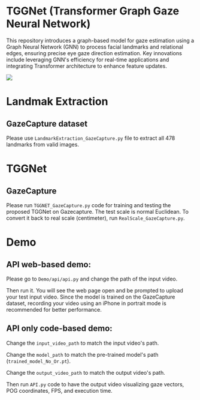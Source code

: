 # TGGNet (Transformer Graph Gaze Neural Network)
This repository introduces a graph-based model for gaze estimation using a Graph Neural Network (GNN) to process facial landmarks and relational edges, ensuring precise eye gaze direction estimation. Key innovations include leveraging GNN's efficiency for real-time applications and integrating Transformer architecture to enhance feature updates.

![](Media/FacialGraph.gif) 


# Landmak Extraction
## GazeCapture dataset
Please use `LandmarkExtraction_GazeCapture.py` file to extract all 478 landmarks from valid images.


# TGGNet
## GazeCapture
Please run `TGGNET_GazeCapture.py` code for training and testing the proposed TGGNet on Gazecapture. The test scale is normal Euclidean. To convert it back to real scale (centimeter), run `RealScale_GazeCapture.py`.

# Demo
## API web-based demo:

Please go to `Demo/api/api.py` and change the path of the input video.

Then run it. You will see the web page open and be prompted to upload your test input video. Since the model is trained on the GazeCapture dataset, recording your video using an iPhone in portrait mode is recommended for better performance.

## API only code-based demo:

Change the `input_video_path` to match the input video's path.

Change the `model_path` to match the pre-trained model's path (`trained_model_No_Or.pt`). 

Change the `output_video_path` to match the output video's path. 

Then run `API.py` code to have the output video visualizing gaze vectors, POG coordinates, FPS, and execution time.



